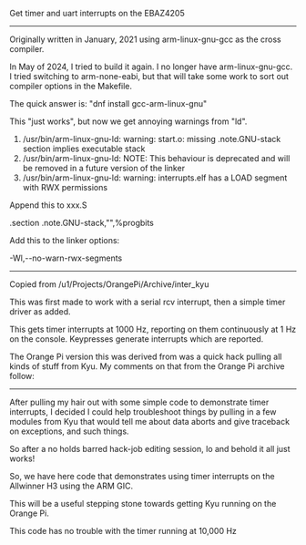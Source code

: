 Get timer and uart interrupts on the EBAZ4205

----

Originally written in January, 2021 using arm-linux-gnu-gcc
as the cross compiler.

In May of 2024, I tried to build it again.  I no longer have
arm-linux-gnu-gcc.  I tried switching to arm-none-eabi, but that
will take some work to sort out compiler options in the Makefile.

The quick answer is: "dnf install gcc-arm-linux-gnu"

This "just works", but now we get annoying warnings from "ld".

1. /usr/bin/arm-linux-gnu-ld: warning: start.o: missing .note.GNU-stack section implies executable stack
1. /usr/bin/arm-linux-gnu-ld: NOTE: This behaviour is deprecated and will be removed in a future version of the linker
1. /usr/bin/arm-linux-gnu-ld: warning: interrupts.elf has a LOAD segment with RWX permissions

Append this to xxx.S

.section        .note.GNU-stack,"",%progbits

Add this to the linker options:

-Wl,--no-warn-rwx-segments

----

Copied from /u1/Projects/OrangePi/Archive/inter_kyu

This was first made to work with a serial rcv interrupt,
then a simple timer driver as added.

This gets timer interrupts at 1000 Hz, reporting on them
continuously at 1 Hz on the console.
Keypresses generate interrupts which are reported.

The Orange Pi version this was derived from was a
quick hack pulling all kinds of stuff from Kyu.
My comments on that from the Orange Pi archive follow:

----

After pulling my hair out with some simple code
to demonstrate timer interrupts, I decided I could
help troubleshoot things by pulling in a few modules
from Kyu that would tell me about data aborts and give
traceback on exceptions, and such things.

So after a no holds barred hack-job editing session,
lo and behold it all just works!

So, we have here code that demonstrates using timer
interrupts on the Allwinner H3 using the ARM GIC.

This will be a useful stepping stone towards getting
Kyu running on the Orange Pi.

This code has no trouble with the timer running at
    10,000 Hz
